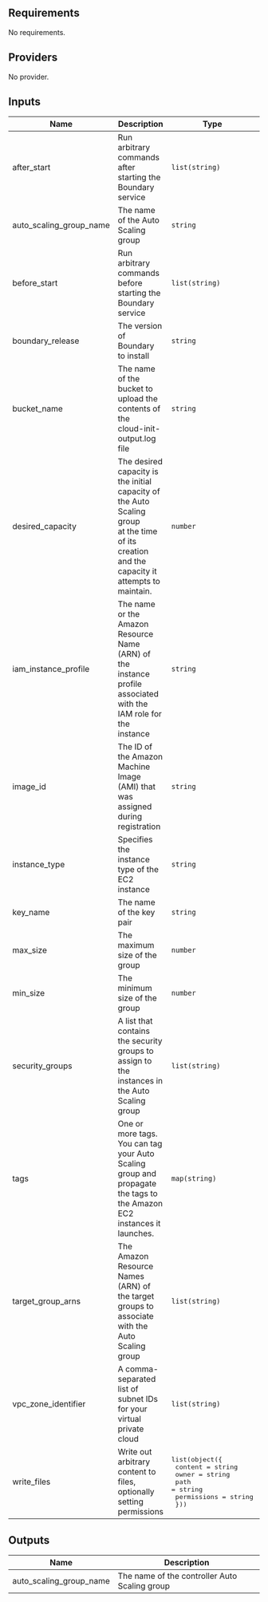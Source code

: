 <!-- BEGINNING OF PRE-COMMIT-TERRAFORM DOCS HOOK -->
## Requirements

No requirements.

## Providers

No provider.

## Inputs

| Name | Description | Type | Default | Required |
|------|-------------|------|---------|:--------:|
| after\_start | Run arbitrary commands after starting the Boundary service | `list(string)` | `[]` | no |
| auto\_scaling\_group\_name | The name of the Auto Scaling group | `string` | n/a | yes |
| before\_start | Run arbitrary commands before starting the Boundary service | `list(string)` | `[]` | no |
| boundary\_release | The version of Boundary to install | `string` | n/a | yes |
| bucket\_name | The name of the bucket to upload the contents of the<br>cloud-init-output.log file | `string` | n/a | yes |
| desired\_capacity | The desired capacity is the initial capacity of the Auto Scaling group<br>at the time of its creation and the capacity it attempts to maintain. | `number` | `0` | no |
| iam\_instance\_profile | The name or the Amazon Resource Name (ARN) of the instance profile associated<br>with the IAM role for the instance | `string` | `""` | no |
| image\_id | The ID of the Amazon Machine Image (AMI) that was assigned during registration | `string` | n/a | yes |
| instance\_type | Specifies the instance type of the EC2 instance | `string` | n/a | yes |
| key\_name | The name of the key pair | `string` | `""` | no |
| max\_size | The maximum size of the group | `number` | n/a | yes |
| min\_size | The minimum size of the group | `number` | n/a | yes |
| security\_groups | A list that contains the security groups to assign to the instances in the Auto<br>Scaling group | `list(string)` | `[]` | no |
| tags | One or more tags. You can tag your Auto Scaling group and propagate the tags to<br>the Amazon EC2 instances it launches. | `map(string)` | `{}` | no |
| target\_group\_arns | The Amazon Resource Names (ARN) of the target groups to associate with the Auto<br>Scaling group | `list(string)` | `[]` | no |
| vpc\_zone\_identifier | A comma-separated list of subnet IDs for your virtual private cloud | `list(string)` | n/a | yes |
| write\_files | Write out arbitrary content to files, optionally setting permissions | <pre>list(object({<br>    content     = string<br>    owner       = string<br>    path        = string<br>    permissions = string<br>  }))</pre> | `[]` | no |

## Outputs

| Name | Description |
|------|-------------|
| auto\_scaling\_group\_name | The name of the controller Auto Scaling group |

<!-- END OF PRE-COMMIT-TERRAFORM DOCS HOOK -->
